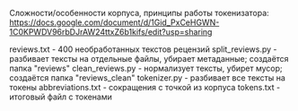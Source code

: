 Сложности/особенности корпуса, принципы работы токенизатора:
  https://docs.google.com/document/d/1Gid_PxCeHGWN-1C0KPWDV96rbDJrAW24ttxZ6b1kifs/edit?usp=sharing
  
reviews.txt       - 400 необработанных текстов рецензий
split_reviews.py  - разбивает тексты на отдельные файлы, убирает метаданные; создаётся папка "reviews"
clean_reviews.py  - нормализует тексты, убирет мусор; создаётся папка "reviews_clean"
tokenizer.py      - разбивает все тексты на токены
abbreviations.txt - сокращения с точкой из корпуса
tokens.txt        - итоговый файл с токенами
